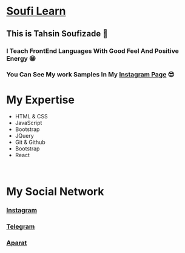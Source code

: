 # [Soufi Learn](https://instagram.com/soufi_learn)

## This is Tahsin Soufizade 💙

### I Teach FrontEnd Languages With Good Feel And Positive Energy 😁
### You Can See My work Samples In My [Instagram Page](https://instagram.com/soufi_learn) 😎

# My Expertise
* HTML & CSS
* JavaScript
* Bootstrap
* JQuery
* Git & Github
* Bootstrap
* React

<br/>

# My Social Network
### [Instagram](https://instagram.com/soufi_learn)
### [Telegram](https://t.me/soufi_learn)
### [Aparat](https://www.aparat.com/soufi_learn)
